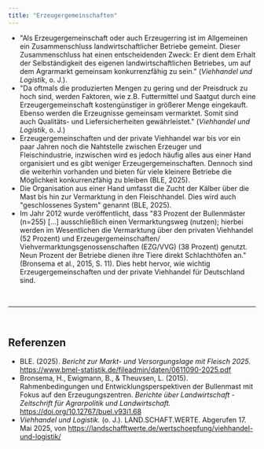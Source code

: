 ```yaml
---
title: "Erzeugergemeinschaften"
---
```


- "Als Erzeugergemeinschaft oder auch Erzeugerring ist im Allgemeinen ein Zusammenschluss landwirtschaftlicher Betriebe gemeint. Dieser Zusammenschluss hat einen entscheidenden Zweck: Er dient dem Erhalt der Selbständigkeit des eigenen landwirtschaftlichen Betriebes, um auf dem Agrarmarkt gemeinsam konkurrenzfähig zu sein." (*Viehhandel und Logistik*, o. J.).
- "Da oftmals die produzierten Mengen zu gering und der Preisdruck zu hoch sind, werden Faktoren, wie z.B. Futtermittel und Saatgut durch eine Erzeugergemeinschaft kostengünstiger in größerer Menge eingekauft. Ebenso werden die Erzeugnisse gemeinsam vermarktet. Somit sind auch Qualitäts- und Liefersicherheiten gewährleistet." (*Viehhandel und Logistik*, o. J.) 
- Erzeugergemeinschaften und der private Viehhandel war bis vor ein paar Jahren noch die Nahtstelle zwischen Erzeuger und Fleischindustrie, inzwischen wird es jedoch häufig alles aus einer Hand organisiert und es gibt weniger Erzeugergemeinschaften. Dennoch sind die weiterhin vorhanden und bieten für viele kleinere Betriebe die Möglichkeit konkurrenzfähig zu bleiben (BLE, 2025). 
- Die Organisation aus einer Hand umfasst die Zucht der Kälber über die Mast bis hin zur Vermarktung in den Fleischhandel. Dies wird auch "geschlossenes System" genannt (BLE, 2025).
- Im Jahr 2012 wurde veröffentlicht, dass "83 Prozent der Bullenmäster (n=255) [...] ausschließlich einen Vermarktungsweg (nutzen); hierbei werden im Wesentlichen die Vermarktung über den privaten Viehhandel (52 Prozent) und Erzeugergemeinschaften/ Viehvermarktungsgenossenschaften (EZG/VVG) (38 Prozent) genutzt. Neun Prozent der Betriebe dienen ihre Tiere direkt Schlachthöfen an." (Bronsema et al., 2015, S. 11). Dies hebt hervor, wie wichtig Erzeugergemeinschaften und der private Viehhandel für Deutschland sind.




<br>

---

<br> 

## Referenzen
- BLE. (2025). *Bericht zur Markt- und Versorgungslage mit Fleisch 2025.* <https://www.bmel-statistik.de/fileadmin/daten/0611090-2025.pdf>
- Bronsema, H., Ewigmann, B., & Theuvsen, L. (2015). Rahmenbedingungen und Entwicklungsperspektiven der Bullenmast mit Fokus auf den Erzeugungszentren. *Berichte über Landwirtschaft - Zeitschrift für Agrarpolitik und Landwirtschaft.* <https://doi.org/10.12767/buel.v93i1.68>
- *Viehhandel und Logistik.* (o. J.). LAND.SCHAFT.WERTE. Abgerufen 17. Mai 2025, von <https://landschafftwerte.de/wertschoepfung/viehhandel-und-logistik/>
